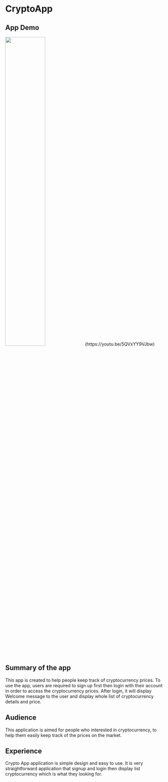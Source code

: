 # CryptoApp
<h2>App Demo</h2>
<img src="https://img.youtube.com/vi/5QVxYY9VJbw/maxresdefault.jpg" width="50%">(https://youtu.be/5QVxYY9VJbw)

<h2>Summary of the app</h2>
This app is created to help people keep track of cryptocurrency prices. To use the app, users are required to sign up first then login with their account in order to access the cryptocurrency prices. After login, it will display Welcome message to the user and display whole list of cryptocurrency details and price. 

<h2>Audience</h2>
This application is aimed for people who interested in cryptocurrency, to help them easily keep track of the prices on the market.

<h2>Experience</h2>
Crypto App application is simple design and easy to use. It is very straightforward application that signup and login then display list cryptocurrency which is what they looking for.
